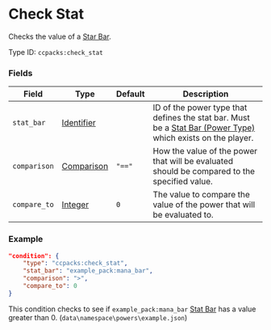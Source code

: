 # Check Stat

Checks the value of a [Star Bar](../power_types/stat_bar.md).

Type ID: `ccpacks:check_stat`

### Fields

Field  | Type | Default | Description
-------|------|---------|-------------
`stat_bar` | [Identifier](../data_types/identifier.md) | | ID of the power type that defines the stat bar. Must be a [Stat Bar (Power Type)](../power_types/stat_bar.md) which exists on the player.
`comparison` | [Comparison](https://apoli.readthedocs.io/en/latest/types/data_types/comparison/) | `"=="` | How the value of the power that will be evaluated should be compared to the specified value.
`compare_to` | [Integer](../data_types/integer.md) | `0` | The value to compare the value of the power that will be evaluated to.

### Example
```json
"condition": {
    "type": "ccpacks:check_stat",
    "stat_bar": "example_pack:mana_bar",
    "comparison": ">",
	"compare_to": 0
}
```
This condition checks to see if `example_pack:mana_bar` [Stat Bar](../power_types/stat_bar.md) has a value greater than 0. (`data\namespace\powers\example.json`)
